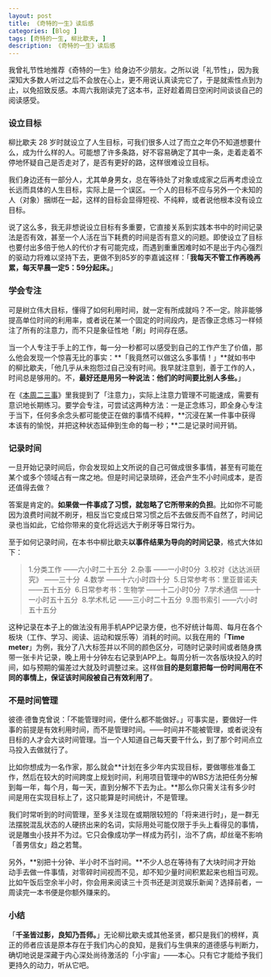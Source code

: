 ```yaml
---
layout: post
title: 《奇特的一生》读后感
categories: [Blog ]
tags: [奇特的一生, 柳比歇夫, ]
description: 《奇特的一生》读后感
---
```


我曾礼节性地推荐《奇特的一生》给身边不少朋友。之所以说「礼节性」，因为我深知大多数人听过之后不会放在心上，更不用说认真读完它了，于是就索性点到为止，以免招致反感。本周六我刚读完了这本书，正好趁着周日空闲时间谈谈自己的阅读感受。

### 设立目标

柳比歇夫 28 岁时就设立了人生目标，可我们很多人过了而立之年仍不知道想要什么，成为什么样的人。可能想了许多条路，好不容易确定了其中一条，走着走着不停地怀疑自己是否走对了，是否有更好的路，这样很难设立目标。

我们身边还有一部分人，尤其单身男女，总在等待处了对象或成家之后再考虑设立长远而具体的人生目标，实际上是一个误区。一个人的目标不应与另外一个未知的人（对象）捆绑在一起，这样的目标会显得短视、不纯粹，或者说他根本没有设立目标。

说了这么多，我无非想说设立目标有多重要，它直接关系到实践本书中的时间记录法是否有效，甚至一个人活在当下耗费的时间是否有意义的问题。即使设立了目标也要付出多倍于他人的代价才有可能完成，而遇到重重困难时如不是出于内心强烈的驱动力将难以坚持下去，更做不到85岁的李嘉诚这样：「**我每天不管工作再晚再累，每天早晨一定5：59分起床。**」

### 学会专注

可是树立伟大目标，懂得了如何利用时间，就一定有所成就吗？不一定。除非能够提高单位时间的利用率，或者说在某一个固定的时间段内，是否像正念练习一样倾注了所有的注意力，而不只是象征性地「刷」时间存在感。

当一个人专注于手上的工作，每一分一秒都可以感受到自己的工作产生了价值，那么他会发现一个惊喜无比的事实：**「我竟然可以做这么多事情！」**就如书中的柳比歇夫，「他几乎从未抱怨过自己没有时间。我早就注意到，善于工作的人，时间总是够用的。不，**最好还是用另一种说法：他们的时间要比别人多些。**」

在《[本周二三事](http://mp.weixin.qq.com/s?__biz=MzI4NzIxNjA5MA==&mid=2247483795&idx=1&sn=778ea7c017a9eb20c032e1b9378d6a9f&scene=21#wechat_redirect)》里我提到了「注意力」，实际上注意力管理不可能速成，需要有意识地长期练习。要学会专注，可尝试这两种方法：一是正念练习，即全身心专注于当下，任何多余念头都可能使正在做的事情不纯粹，**沉浸在某一件事中获得本该有的愉悦，并把这种状态延伸到生命的每一秒；**二是记录时间开销。

### 记录时间

一旦开始记录时间后，你会发现如上文所说的自己可做成很多事情，甚至有可能在某个或多个领域占有一席之地。但是时间记录琐碎，还会产生不小时间成本，是否还值得去做？

答案是肯定的。**如果做一件事成了习惯，就忽略了它所带来的负担**。比如你不可能因为浪费时间就不刷牙，相反当它变成日常习惯之后不去做反而不自然了，时间记录也当如此，它给你带来的变化将远远大于刷牙等日常行为。

至于如何记录时间，在本书中柳比歇夫**以事件结果为导向的时间记录**，格式大体如下：
>1.分类工作 ——六小时二十五分 
>2.杂事 ——一小时0分 
3.校对《达达派研究》 ——三十分 
4.数学 ——十六小时四十分 
5.日常参考书：里亚普诺夫 ——五十五分 
6.日常参考书：生物学 ——十二小时0分 
7.学术通信 ——十一小时五十五分 
8.学术札记 ——三小时二十五分 
9.图书索引 ——六小时五十五分

这种记录在本子上的做法没有用手机APP记录方便，也不好统计每周、每月在各个板块（工作、学习、阅读、运动和娱乐等）消耗的时间。以我在用的「**Time meter**」为例，我分了八大标签并以不同的颜色区分，可随时记录时间或者随身携带一张卡片记录，晚上用十分钟左右记录到APP上。每周分析一次各版块投入的时间，如与预期的偏差过大就及时调整过来。这样做**目的是刻意把每一份时间用在不同的事情上，保证该时间段被自己有效利用了**。

### 不是时间管理

彼德∙德鲁克曾说：「不能管理时间，便什么都不能做好。」可事实是，要做好一件事的前提是有效利用时间，而不是管理时间。——时间并不能被管理，或者说没有目标的人才会大谈时间管理。当一个人知道自己每天要干什么，到了那个时间点立马投入去做就行了。

比如你想成为一名作家，那么就会**计划在多少年内实现目标，要做哪些准备工作，然后在较大的时间跨度上规划时间，利用项目管理中的WBS方法把任务分解到每一年，每个月，每一天，直到分解不下去为止。**那么你只需关注有多少时间是用在实现目标上了，这只能算是时间统计，不是管理。

我们时常听到的时间管理，至多关注现在或期限较短的「将来进行时」，是一群无法摆脱混乱状态的人硬挤出来的名词，实际用处可能仅限于手头上看得见的事情，说是雕虫小技并不为过。它只会像成功学一样成为药引，治不了病，却丝毫不影响「善男信女」趋之若鹜。

另外，**别把十分钟、半小时不当时间。**不少人总在等待有了大块时间才开始动手去做一件事情，对零碎时间视而不见，却不知少量时间积累起来也相当可观。比如午饭后空余半小时，你会用来阅读三十页书还是浏览娱乐新闻？选择前者，一周读完一本书便是你额外赚来的。

### 小结

「**千圣皆过影，良知乃吾师。**」无论柳比歇夫或其他圣贤，都只是我们的榜样，真正的师者应该是原本存在于我们内心的良知，是我们与生俱来的道德感与判断力，确切地说是深藏于内心深处尚待激活的「小宇宙」——本心。只有它才能给予我们更持久的动力，听从它吧。

